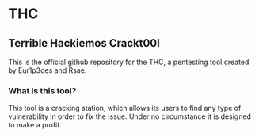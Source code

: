 # THC
## Terrible Hackiemos Crackt00l
This is the official github repository for the THC, a pentesting tool created by Eur1p3des and Rsae.
### What is this tool?
This tool is a cracking station, which allows its users to find any type of vulnerability in order to fix the issue. Under no circumstance it is designed to make a profit.
